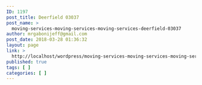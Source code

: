 ```yaml
---
ID: 1197
post_title: Deerfield 03037
post_name: >
  moving-services-moving-services-moving-services-deerfield-03037
author: mrgabonijeff@gmail.com
post_date: 2018-03-28 01:36:32
layout: page
link: >
  http://localhost/wordpress/moving-services-moving-services-moving-services-deerfield-03037/
published: true
tags: [ ]
categories: [ ]
---
```

